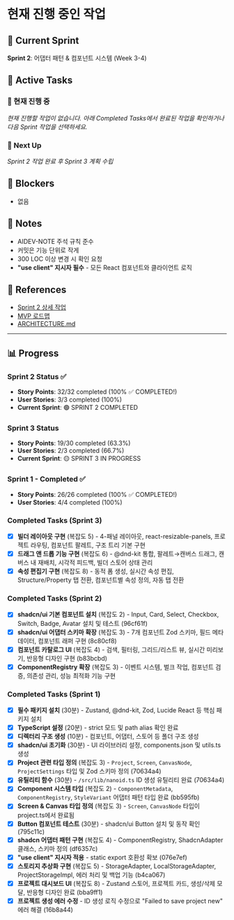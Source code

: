 # 현재 진행 중인 작업

## 🎯 Current Sprint
**Sprint 2**: 어댑터 패턴 & 컴포넌트 시스템 (Week 3-4)

## 🏃 Active Tasks

### 🎯 현재 진행 중
_현재 진행할 작업이 없습니다. 아래 Completed Tasks에서 완료된 작업을 확인하거나 다음 Sprint 작업을 선택하세요._

### 🔨 Next Up
_Sprint 2 작업 완료 후 Sprint 3 계획 수립_

## 🚧 Blockers
- 없음

## 📝 Notes
- AIDEV-NOTE 주석 규칙 준수
- 커밋은 기능 단위로 작게
- 300 LOC 이상 변경 시 확인 요청
- **"use client" 지시자 필수** - 모든 React 컴포넌트와 클라이언트 로직

## 🔗 References
- [Sprint 2 상세 작업](../sprint-2/README.md)
- [MVP 로드맵](../MVP_ROADMAP.md)
- [ARCHITECTURE.md](../../ARCHITECTURE.md#5-빌더-데이터-구조)

---

## 📊 Progress

### Sprint 2 Status ✅
- **Story Points**: 32/32 completed (100% ✅ COMPLETED!)
- **User Stories**: 3/3 completed (100%)
- **Current Sprint**: 🟢 SPRINT 2 COMPLETED

### Sprint 3 Status
- **Story Points**: 19/30 completed (63.3%)
- **User Stories**: 2/3 completed (66.7%)
- **Current Sprint**: 🟡 SPRINT 3 IN PROGRESS

### Sprint 1 - Completed ✅
- **Story Points**: 26/26 completed (100% ✅ COMPLETED!)
- **User Stories**: 4/4 completed (100%)

### Completed Tasks (Sprint 3)
- [x] **빌더 레이아웃 구현** (복잡도 5) - 4-패널 레이아웃, react-resizable-panels, 프로젝트 라우팅, 컴포넌트 팔레트, 구조 트리 기본 구현
- [x] **드래그 앤 드롭 기능 구현** (복잡도 6) - @dnd-kit 통합, 팔레트→캔버스 드래그, 캔버스 내 재배치, 시각적 피드백, 빌더 스토어 상태 관리
- [x] **속성 편집기 구현** (복잡도 8) - 동적 폼 생성, 실시간 속성 편집, Structure/Property 탭 전환, 컴포넌트별 속성 정의, 자동 탭 전환

### Completed Tasks (Sprint 2)
- [x] **shadcn/ui 기본 컴포넌트 설치** (복잡도 2) - Input, Card, Select, Checkbox, Switch, Badge, Avatar 설치 및 테스트 (96cf61f)
- [x] **shadcn/ui 어댑터 스키마 확장** (복잡도 3) - 7개 컴포넌트 Zod 스키마, 필드 메타데이터, 컴포넌트 래퍼 구현 (8c80cf8)
- [x] **컴포넌트 카탈로그 UI** (복잡도 4) - 검색, 필터링, 그리드/리스트 뷰, 실시간 미리보기, 반응형 디자인 구현 (b83bcbd)
- [x] **ComponentRegistry 확장** (복잡도 3) - 이벤트 시스템, 벌크 작업, 컴포넌트 검증, 의존성 관리, 성능 최적화 기능 구현

### Completed Tasks (Sprint 1)
- [x] **필수 패키지 설치** (30분) - Zustand, @dnd-kit, Zod, Lucide React 등 핵심 패키지 설치
- [x] **TypeScript 설정** (20분) - strict 모드 및 path alias 확인 완료
- [x] **디렉터리 구조 생성** (10분) - 컴포넌트, 어댑터, 스토어 등 폴더 구조 생성
- [x] **shadcn/ui 초기화** (30분) - UI 라이브러리 설정, components.json 및 utils.ts 생성
- [x] **Project 관련 타입 정의** (복잡도 3) - `Project`, `Screen`, `CanvasNode`, `ProjectSettings` 타입 및 Zod 스키마 정의 (70634a4)
- [x] **유틸리티 함수** (30분) - `/src/lib/nanoid.ts` ID 생성 유틸리티 완료 (70634a4)
- [x] **Component 시스템 타입** (복잡도 2) - `ComponentMetadata`, `ComponentRegistry`, `StyleVariant` 어댑터 패턴 타입 완료 (bb595fb)
- [x] **Screen & Canvas 타입 정의** (복잡도 3) - `Screen`, `CanvasNode` 타입이 project.ts에서 완료됨
- [x] **Button 컴포넌트 테스트** (30분) - shadcn/ui Button 설치 및 동작 확인 (795c11c)
- [x] **shadcn 어댑터 패턴 구현** (복잡도 4) - ComponentRegistry, ShadcnAdapter 클래스, 스키마 정의 (df6357c)
- [x] **"use client" 지시자 적용** - static export 호환성 확보 (076e7ef)
- [x] **스토리지 추상화 구현** (복잡도 5) - StorageAdapter, LocalStorageAdapter, ProjectStorageImpl, 에러 처리 및 백업 기능 (b4ca067)
- [x] **프로젝트 대시보드 UI** (복잡도 8) - Zustand 스토어, 프로젝트 카드, 생성/삭제 모달, 반응형 디자인 완료 (bba9ff1)
- [x] **프로젝트 생성 에러 수정** - ID 생성 로직 수정으로 "Failed to save project new" 에러 해결 (16b8a44) 